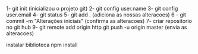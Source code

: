 1- git init (inicializou o projeto git)
2- git config user.name
3- git config user.email 
4- git status
5- git add . (adiciona as nossas alteracoes)
6 - git commit -m "Alterações iniciais" (confirma as alteracoes)
7- criar repositorio no git hub
9- git remote add origin http
git push -u origin master (envia as alteracoes)

instalar biblioteca 
npm install

